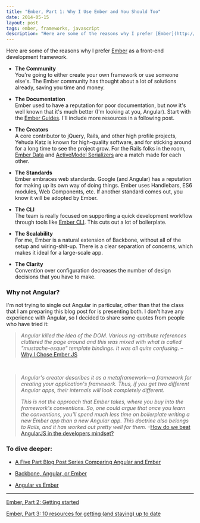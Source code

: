 ```yaml
---
title: "Ember, Part 1: Why I Use Ember and You Should Too"
date: 2014-05-15
layout: post
tags: ember, frameworks, javascript
description: "Here are some of the reasons why I prefer [Ember](http://emberjs.com/) as a front-end development framework."
---
```

Here are some of the reasons why I prefer [Ember](http://emberjs.com/) as a front-end development framework.

* **The Community**<br>
You're going to either create your own framework or use someone else's. The Ember community has thought about a lot of solutions already, saving you time and money.

* **The Documentation**<br>
Ember used to have a reputation for poor documentation, but now it's well known that it's much better (I'm looking at you, Angular). Start with the [Ember Guides](http://emberjs.com/guides/). I'll include more resources in a following post.

* **The Creators**<br>
A core contributor to jQuery, Rails, and other high profile projects, Yehuda Katz is known for high-quality software, and for sticking around for a long time to see the project grow. For the Rails folks in the room, [Ember Data](https://github.com/emberjs/data) and [ActiveModel Serializers](https://github.com/rails-api/active_model_serializers) are a match made for each other.

* **The Standards**<br>
Ember embraces web standards. Google (and Angular) has a reputation for making up its own way of doing things. Ember uses Handlebars, ES6 modules, Web Components, etc. If another standard comes out, you know it will be adopted by Ember.

* **The CLI**<br>
The team is really focused on supporting a quick development workflow through tools like [Ember CLI](http://iamstef.net/ember-cli/). This cuts out a lot of boilerplate.

* **The Scalability**<br>
For me, Ember is a natural extension of Backbone, without all of the setup and wiring-shit-up. There is a clear separation of concerns, which makes it ideal for a large-scale app.

* **The Clarity**<br>
Convention over configuration decreases the number of design decisions that you have to make.

### Why not Angular?
I'm not trying to single out Angular in particular, other than that the class that I am preparing this blog post for is presenting both. I don't have any experience with Angular, so I decided to share some quotes from people who have tried it:

>*Angular killed the idea of the DOM. Various ng-attribute references cluttered the page around and this was mixed with what is called "mustache-esque" template bindings. It was all quite confusing.* – [Why I Chose Ember JS](http://ryantablada.com/post/why-i-chose-ember-js)

<br>

>*Angular's creator describes it as a metaframework—a framework for creating your application's framework. Thus, if you get two different Angular apps, their internals will look completely different.* 
>
>*This is not the approach that Ember takes, where you buy into the framework's conventions. So, one could argue that once you learn the conventions, you'll spend much less time on boilerplate writing a new Ember app than a new Angular app. This doctrine also belongs to Rails, and it has worked out pretty well for them.* –[How do we beat AngularJS in the developers mindset?](http://discuss.emberjs.com/t/how-do-we-beat-angularjs-in-the-developers-mindset/3948/3)


### To dive deeper: 

* [A Five Part Blog Post Series Comparing Angular and Ember](http://www.benlesh.com/2014/04/embular-part-1-comparing-ember-and.html)

* [Backbone, Angular, or Ember](http://www.100percentjs.com/backbone-or-angular-or-ember-here-is-my-choice-and-why/)

* [Angular vs Ember](https://docs.google.com/presentation/d/1e0z1pT9JuEh8G5DOtib6XFDHK0GUFtrZrU3IfxJynaA/preview?slide=id.g177e4bd2b_0148)

<hr>

[Ember, Part 2: Getting started](https://www.codefellows.org/blog/ember-part-2-getting-started)

[Ember, Part 3: 10 resources for getting (and staying) up to date](https://www.codefellows.org/blog/ember-part-3-10-resources-for-getting-and-staying-up-to-date)